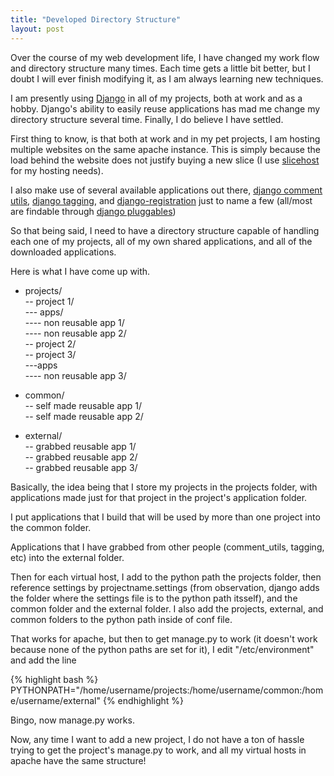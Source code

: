 ```yaml
---
title: "Developed Directory Structure"
layout: post
---
```

Over the course of my web development life, I have changed my work flow and directory structure many times. Each time gets a little bit better, but I doubt I will ever finish modifying it, as I am always learning new techniques.

I am presently using [Django](http://www.djangoproject.com) in all of my projects, both at work and as a hobby. Django's ability to easily reuse applications has mad me change my directory structure several time. Finally, I do believe I have settled.

First thing to know, is that both at work and in my pet projects, I am hosting multiple websites on the same apache instance. This is simply because the load behind the website does not justify buying a new slice (I use [slicehost](http://www.slicehost.com) for my hosting needs).

I also make use of several available applications out there, [django comment utils](http://code.google.com/p/django-comment-utils/), [django tagging](http://code.google.com/p/django-tagging/), and [django-registration](http://code.google.com/p/django-registration/) just to name a few (all/most are findable through [django pluggables](http://djangoplugables.com/))

So that being said, I need to have a directory structure capable of handling each one of my projects, all of my own shared applications, and all of the downloaded applications.

Here is what I have come up with.

- projects/  
-- project 1/  
--- apps/      
---- non reusable app 1/  
---- non reusable app 2/  
-- project 2/             
-- project 3/             
---apps                   
---- non reusable app 3/  

- common/  
-- self made reusable app 1/  
-- self made reusable app 2/  

- external/  
-- grabbed reusable app 1/  
-- grabbed reusable app 2/  
-- grabbed reusable app 3/  

Basically, the idea being that I store my projects in the projects folder, with applications made just for that project in the project's application folder.

I put applications that I build that will be used by more than one project into the common folder.

Applications that I have grabbed from other people (comment_utils, tagging, etc) into the external folder.

Then for each virtual host, I add to the python path the projects folder, then reference settings by projectname.settings (from observation, django adds the folder where the settings file is to the python path itsself), and the common folder and the external folder. I also add the projects, external, and common folders to the python path inside of conf file.

That works for apache, but then to get manage.py to work (it doesn't work because none of the python paths are set for it), I edit "/etc/environment" and add the line

{% highlight bash %}
PYTHONPATH="/home/username/projects:/home/username/common:/home/username/external"
{% endhighlight %}

Bingo, now manage.py works.

Now, any time I want to add a new project, I do not have a ton of hassle trying to get the project's manage.py to work, and all my virtual hosts in apache have the same structure!